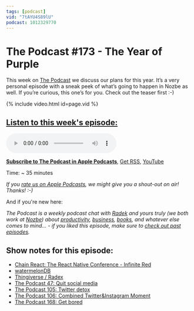 ```yaml
---
tags: [podcast]
vid: "7tAYU4S89lU"
podcast: 1012329770
---
```


# The Podcast #173 - The Year of Purple

This week on [The Podcast][p] we discuss our plans for this year. It’s a very personal episode with a sneak peek of what’s going to happen in Nozbe as well. If you’re curious, this one’s for you. Check out the teaser first :-)

{% include video.html id=page.vid %}

<!--More-->

## [Listen to this week's episode:][e]

<audio controls>
<source src="https://files.nozbe.com/podcast/173.mp3" type="audio/mpeg">
</audio>

**[Subscribe to The Podcast in Apple Podcasts][i]**, [Get RSS][rss], [YouTube][y]

Time: ~ 35 minutes

*If you [rate us on Apple Podcasts][i], we might give you a shout-out on air! Thanks! :-)*

And if you're new here:

*The Podcast is a weekly podcast chat with [Radek][r] and yours truly (we both work at [Nozbe][n]) about [productivity](/productivity), [business](/business), [books](/books), and whatever else comes to mind… - if you liked this episode, make sure to [check out past episodes](/podcast).*

## Show notes for this episode:

  * [Chain React: The React Native Conference - Infinite Red](https://infinite.red/ChainReactConf)
  * [watermelonDB](https://github.com/Nozbe/WatermelonDB)
  * [Thingiverse / Radex](https://www.thingiverse.com/radexp/designs)
  * [The Podcast 47: Quit social media](https://thepodcast.fm/episodes/47)
  * [The Podcast 105: Twitter detox](https://thepodcast.fm/105)
  * [The Podcast 106: Combined Twitter&Instagram Moment](https://thepodcast.fm/106)
  * [The Podcast 168: Get bored](https://thepodcast.fm/episodes/168)

[y]: https://michael.gratis/thepodcastyt
[rss]: http://thepodcast.fm/episodes?format=RSS
[e]: http://thepodcast.fm/episodes/173

[p]: https://michael.gratis/thepodcastfm
[n]: https://michael.gratis/nozbe
[r]: https://michael.gratis/radex
[i]: https://michael.gratis/thepodcast
[o]: https://michael.gratis/ipadonly

